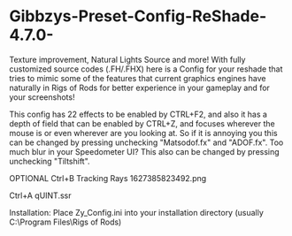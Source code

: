# Gibbzys-Preset-Config-ReShade-4.7.0-
Texture improvement, Natural Lights Source and more!
With fully customized source codes (.FH/.FHX) here is a Config for your reshade that tries to mimic some of the features that current graphics engines have naturally in Rigs of Rods for better experience in your gameplay and for your screenshots!

This config has 22 effects to be enabled by CTRL+F2, and also it has a depth of field that can be enabled by CTRL+Z, and focuses wherever the mouse is or even wherever are you looking at. So if it is annoying you this can be changed by pressing unchecking "Matsodof.fx" and "ADOF.fx". Too much blur in your Speedometer UI? This also can be changed by pressing unchecking "Tiltshift".

OPTIONAL
Ctrl+B Tracking Rays
1627385823492.png

Ctrl+A qUINT.ssr

Installation:
Place Zy_Config.ini into your installation directory (usually C:\Program Files\Rigs of Rods)
